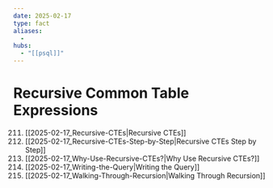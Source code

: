 ```yaml
---
date: 2025-02-17
type: fact
aliases:
  -
hubs:
  - "[[psql]]"
---
```


# Recursive Common Table Expressions

211. [[2025-02-17_Recursive-CTEs|Recursive CTEs]]
212. [[2025-02-17_Recursive-CTEs-Step-by-Step|Recursive CTEs Step by Step]]
213. [[2025-02-17_Why-Use-Recursive-CTEs?|Why Use Recursive CTEs?]]
214. [[2025-02-17_Writing-the-Query|Writing the Query]]
215. [[2025-02-17_Walking-Through-Recursion|Walking Through Recursion]]
